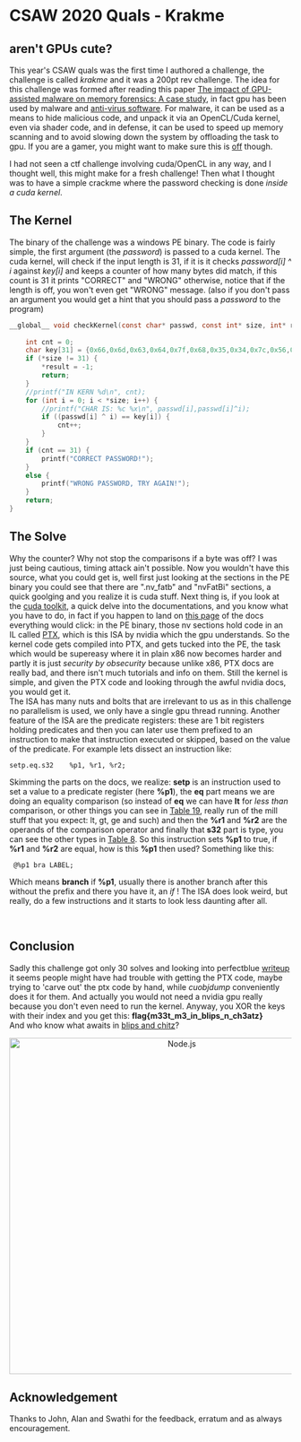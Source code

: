 # CSAW 2020 Quals - Krakme
## aren't GPUs cute?
This year's CSAW quals was the first time I authored a challenge, the challenge is called _krakme_ and it was a 200pt rev challenge. The idea for this challenge was formed after reading this paper [The impact of GPU-assisted malware on memory forensics: A case study](https://www.sciencedirect.com/science/article/pii/S1742287615000559), in fact gpu has been used by malware and [anti-virus software](https://www.tomshardware.com/news/intel-threat-detection-technology-tdt-gpu-offloading,36911.html). For malware, it can be used as a means to hide malicious code, and unpack it via an OpenCL/Cuda kernel, even via shader code, and in defense, it can be used to speed up memory scanning and to avoid slowing down the system by offloading the task to gpu. If you are a gamer, you might want to make sure this is [off](https://getadmx.com/?Category=Windows_10_2016&Policy=Microsoft.Policies.AppHVSI::AppHVSI_AllowVirtualGPU) though. 

I had not seen a ctf challenge involving cuda/OpenCL in any way, and I thought well, this might make for a fresh challenge! Then what I thought was to have a simple crackme where the password checking is done _inside a cuda kernel_. 

## The Kernel
The binary of the challenge was a windows PE binary. The code is fairly simple, the first argument (the _password_) is passed to a cuda kernel. The cuda kernel, will check if the input length is 31, if it is it checks _password[i] ^ i_ against _key[i]_ and keeps a counter of how many bytes did match, if this count is 31 it prints "CORRECT" and "WRONG" otherwise, notice that if the length is off, you won't even get "WRONG" message. (also if you don't pass an argument you would get a hint that you should pass a _password_ to the program)
```c
__global__ void checkKernel(const char* passwd, const int* size, int* result) {
    
    int cnt = 0;
    char key[31] = {0x66,0x6d,0x63,0x64,0x7f,0x68,0x35,0x34,0x7c,0x56,0x67,0x38,0x53,0x64,0x60,0x50,0x72,0x7d,0x7b,0x63,0x67,0x4a,0x78,0x48,0x7b,0x71,0x29,0x7a,0x68,0x67,0x63};
    if (*size != 31) {
        *result = -1;
        return;
    }
    //printf("IN KERN %d\n", cnt);
    for (int i = 0; i < *size; i++) {
        //printf("CHAR IS: %c %x\n", passwd[i],passwd[i]^i);
        if ((passwd[i] ^ i) == key[i]) {
            cnt++;
        }
    }
    if (cnt == 31) {
        printf("CORRECT PASSWORD!");
    }
    else {
        printf("WRONG PASSWORD, TRY AGAIN!");
    }
    return;
}
```
## The Solve
Why the counter? Why not stop the comparisons if a byte was off? I was just being cautious, timing attack ain't possible. Now you wouldn't have this source, what you could get is, well first just looking at the sections in the PE binary you could see that there are ".nv_fatb" and "nvFatBi" sections, a quick goolging and you realize it is cuda stuff. Next thing is, if you look at the [cuda toolkit](https://developer.nvidia.com/cuda-toolkit), a quick delve into the documentations, and you know what you have to do, in fact if you happen to land on [this page](https://docs.nvidia.com/cuda/cuda-binary-utilities/index.html) of the docs everything would click: in the PE binary, those nv sections hold code in an IL called [PTX](https://docs.nvidia.com/cuda/parallel-thread-execution/index.html), which is this ISA by nvidia which the gpu understands. So the kernel code gets compiled into PTX, and gets tucked into the PE, the task which would be supereasy where it in plain x86 now becomes harder and partly it is just _security by obsecurity_ because unlike x86, PTX docs are really bad, and there isn't much tutorials and info on them. Still the kernel is simple, and given the PTX code and looking through the awful nvidia docs, you would get it. <br>
The ISA has many nuts and bolts that are irrelevant to us as in this challenge no parallelism is used, we only have a single gpu thread running. Another feature of the ISA are the predicate registers: these are 1 bit registers holding predicates and then you can later use them prefixed to an instruction to make that instruction executed or skipped, based on the value of the predicate. For example lets dissect an instruction like:
 ```
 setp.eq.s32	%p1, %r1, %r2;
 ```
 Skimming the parts on the docs, we realize: **setp** is an instruction used to set a value to a predicate register (here **%p1**), the **eq** part means we are doing an equality comparison (so instead of **eq** we can have **lt** for _less than_ comparison, or other things you can see in [Table 19](https://docs.nvidia.com/cuda/parallel-thread-execution/index.html#integer-and-bit-size-comparisons__operators-for-signed-integer-unsigned-integer-and-bit-size-types), really run of the mill stuff that you expect: lt, gt, ge and such) and then the **%r1** and **%r2** are the operands of the comparison operator and finally that **s32** part is type, you can see the other types in [Table 8](https://docs.nvidia.com/cuda/parallel-thread-execution/index.html#fundamental-types__fundamental-type-specifiers). So this instruction sets **%p1** to true, if **%r1** and **%r2** are equal, how is this **%p1** then used? Something like this:
 ```
  @%p1 bra LABEL;
 ```
 Which means **branch** if **%p1**, usually there is another branch after this without the prefix and there you have it, an _if_ ! The ISA does look weird, but really, do a few instructions and it starts to look less daunting after all.
 
<br>

## Conclusion
Sadly this challenge got only 30 solves and looking into perfectblue [writeup](https://github.com/perfectblue/ctf-writeups/tree/master/2020/csaw-quals-2020/krakme) it seems people might have had trouble with getting the PTX code, maybe trying to 'carve out' the ptx code by hand, while _cuobjdump_ conveniently does it for them. And actually you would not need a nvidia gpu really because you don't even need to run the kernel. Anyway, you XOR the keys with their index and you get this: **flag{m33t_m3_in_blips_n_ch3atz}** <br>
And who know what awaits in [blips and chitz](https://rickandmorty.fandom.com/wiki/Blips_and_Chitz)? 

<p align="center">
    <img
      alt="Node.js"
      src="https://vignette.wikia.nocookie.net/rickandmorty/images/a/a8/Screenshot_69.png/revision/latest?cb=20160919065345"
      width="600"
    />
</p>

## Acknowledgement
Thanks to John, Alan and Swathi for the feedback, erratum and as always encouragement.
